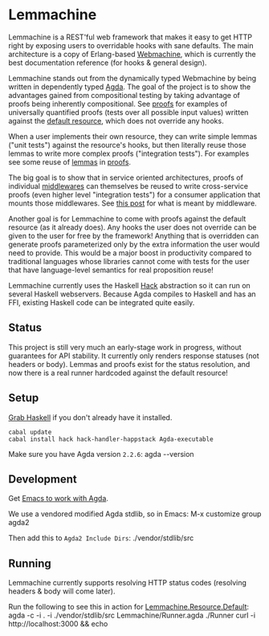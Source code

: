 Lemmachine
==========

Lemmachine is a REST'ful web framework that makes it easy to get HTTP right by exposing users to overridable hooks with sane defaults. The main architecture is a copy of Erlang-based [Webmachine](http://webmachine.basho.com), which is currently the best documentation reference (for hooks & general design).

Lemmachine stands out from the dynamically typed Webmachine by being written in dependently typed
[Agda](http://wiki.portal.chalmers.se/agda/pmwiki.php). The goal of the project is to show the advantages gained from compositional testing by taking advantage of proofs being inherently compositional. See [proofs](http://github.com/larrytheliquid/Lemmachine/blob/master/Lemmachine/Proofs.agda) for examples of universally quantified proofs (tests over all possible input values) written against the [default resource](http://github.com/larrytheliquid/Lemmachine/blob/master/Lemmachine/Resource/Default.agda), which does not override any hooks.

When a user implements their own resource, they can write simple lemmas ("unit tests") against the resource's hooks, but then literally reuse those lemmas to write more complex proofs ("integration tests"). For examples see some reuse of [lemmas](http://github.com/larrytheliquid/Lemmachine/blob/master/Lemmachine/Lemmas.agda) in [proofs](http://github.com/larrytheliquid/Lemmachine/blob/master/Lemmachine/Proofs.agda).

The big goal is to show that in service oriented architectures, proofs of individual [middlewares](http://github.com/larrytheliquid/Lemmachine/blob/master/Lemmachine/Utils.agda) can themselves be reused to write cross-service proofs (even higher level "integration tests") for a consumer application that mounts those middlewares. See [this post](http://vision-media.ca/resources/ruby/ruby-rack-middleware-tutorial) for what is meant by middleware.

Another goal is for Lemmachine to come with proofs against the default resource (as it already does). Any hooks the user does not override can be given to the user for free by the framework! Anything that is overridden can generate proofs parameterized only by the extra information the user would need to provide. This would be a major boost in productivity compared to traditional languages whose libraries cannot come with tests for the user that have language-level semantics for real proposition reuse!

Lemmachine currently uses the Haskell [Hack](http://github.com/nfjinjing/hack) abstraction so it can run on several Haskell webservers. Because Agda compiles to Haskell and has an FFI, existing Haskell code can be integrated quite easily.

## Status ##

This project is still very much an early-stage work in progress, without guarantees for API stability. It currently only renders response statuses (not headers or body). Lemmas and proofs exist for the status resolution, and now there is a real runner hardcoded against the default resource!

## Setup ##

[Grab Haskell](http://hackage.haskell.org/platform) if you don't already have it installed.

    cabal update
    cabal install hack hack-handler-happstack Agda-executable

Make sure you have Agda version `2.2.6`:
    agda --version

## Development ##

Get [Emacs to work with Agda](http://wiki.portal.chalmers.se/agda/pmwiki.php?n=Main.README-2-2-6).

We use a vendored modified Agda stdlib, so in Emacs:
    M-x customize group
    agda2

Then add this to `Agda2 Include Dirs`:
    ./vendor/stdlib/src

## Running ##

Lemmachine currently supports resolving HTTP status codes (resolving
headers & body will come later).

Run the following to see this in action for [Lemmachine.Resource.Default](http://github.com/larrytheliquid/Lemmachine/blob/master/Lemmachine/Resource/Default.agda):
    agda -c -i . -i ./vendor/stdlib/src Lemmachine/Runner.agda
    ./Runner
    curl -i http://localhost:3000 && echo
